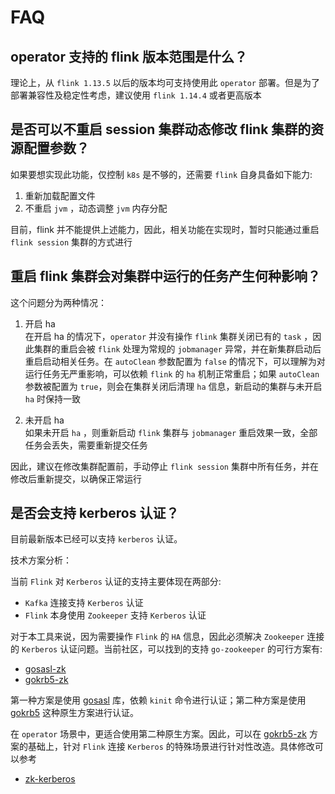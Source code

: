# FAQ

## operator 支持的 flink 版本范围是什么？

理论上，从 `flink 1.13.5` 以后的版本均可支持使用此 `operator` 部署。但是为了部署兼容性及稳定性考虑，建议使用 `flink 1.14.4` 或者更高版本

## 是否可以不重启 session 集群动态修改 flink 集群的资源配置参数？

如果要想实现此功能，仅控制 `k8s` 是不够的，还需要 `flink` 自身具备如下能力:

1. 重新加载配置文件
2. 不重启 `jvm` ，动态调整 `jvm` 内存分配

目前，flink 并不能提供上述能力，因此，相关功能在实现时，暂时只能通过重启 `flink session` 集群的方式进行

## 重启 flink 集群会对集群中运行的任务产生何种影响？

这个问题分为两种情况：

1. 开启 ha  
   在开启 ha 的情况下，`operator` 并没有操作 `flink` 集群关闭已有的 `task` ，因此集群的重启会被 `flink` 处理为常规的 `jobmanager` 异常，并在新集群启动后重启启动相关任务。在 `autoClean` 参数配置为 `false` 的情况下，可以理解为对运行任务无严重影响，可以依赖 `flink` 的 `ha` 机制正常重启；如果 `autoClean` 参数被配置为 `true`，则会在集群关闭后清理 `ha` 信息，新启动的集群与未开启 `ha` 时保持一致

2. 未开启 ha  
   如果未开启 `ha` ，则重新启动 `flink` 集群与 `jobmanager` 重启效果一致，全部任务会丢失，需要重新提交任务

因此，建议在修改集群配置前，手动停止 `flink session` 集群中所有任务，并在修改后重新提交，以确保正常运行

## 是否会支持 kerberos 认证？

目前最新版本已经可以支持 `kerberos` 认证。

技术方案分析：

当前 `Flink` 对 `Kerberos` 认证的支持主要体现在两部分:

- `Kafka` 连接支持 `Kerberos` 认证
- `Flink` 本身使用 `Zookeeper` 支持 `Kerberos` 认证

对于本工具来说，因为需要操作 `Flink` 的 `HA` 信息，因此必须解决 `Zookeeper` 连接的 `Kerberos` 认证问题。当前社区，可以找到的支持 `go-zookeeper` 的可行方案有:

- [gosasl-zk](https://github.com/wenbingshen/zk/tree/kerb)
- [gokrb5-zk](https://github.com/zhuliquan/zk)

第一种方案是使用 [gosasl](https://github.com/beltran/gosasl) 库，依赖 `kinit` 命令进行认证；第二种方案是使用 [gokrb5](https://github.com/jcmturner/gokrb5) 这种原生方案进行认证。

在 `operator` 场景中，更适合使用第二种原生方案。因此，可以在 [gokrb5-zk](https://github.com/zhuliquan/zk) 方案的基础上，针对 `Flink` 连接 `Kerberos` 的特殊场景进行针对性改造。具体修改可以参考

- [zk-kerberos](https://github.com/123shang60/zk/tree/kerberos)

